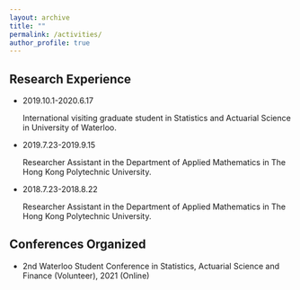 ```yaml
---
layout: archive
title: ""
permalink: /activities/
author_profile: true
---
```


## Research Experience
- 2019.10.1-2020.6.17

   International visiting graduate student in Statistics and Actuarial Science in University of Waterloo.
- 2019.7.23-2019.9.15

   Researcher Assistant in the Department of Applied Mathematics in The Hong Kong Polytechnic University.

- 2018.7.23-2018.8.22

   Researcher Assistant in the Department of Applied Mathematics in The Hong Kong Polytechnic University.
   
## Conferences Organized

- 2nd Waterloo Student Conference in Statistics, Actuarial Science and Finance (Volunteer), 2021 (Online)
